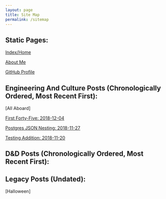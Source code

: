 ```yaml
---
layout: page
title: Site Map
permalink: /sitemap
---
```


## Static Pages:

[Index/Home](https://nnichols.github.io/index)

[About Me](https://nnichols.github.io/about/)

[GitHub Profile](https://github.com/nnichols)



## Engineering And Culture Posts (Chronologically Ordered, Most Recent First):

[All Aboard]

[First Forty-Five: 2018-12-04](https://nnichols.github.io/first-forty-five/)

[Postgres JSON Nesting: 2018-11-27](https://nnichols.github.io/json-nesting/)

[Testing Addition: 2018-11-20](https://nnichols.github.io/testing-addition/)


## D&D Posts (Chronologically Ordered, Most Recent First):


## Legacy Posts (Undated):

[Halloween]
